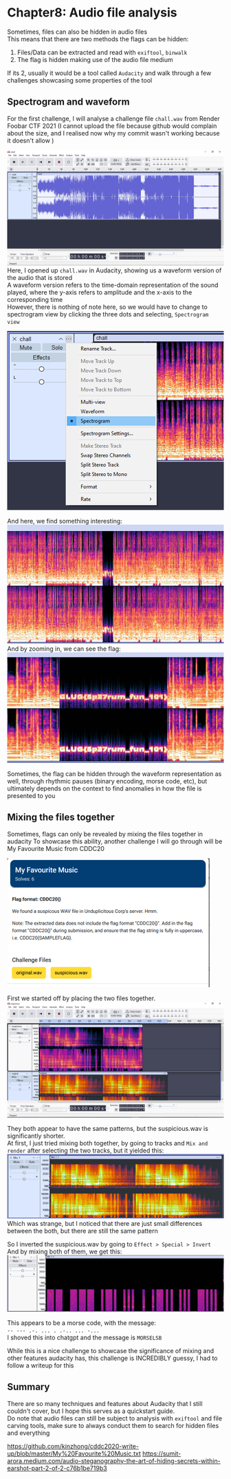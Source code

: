 # Chapter8: Audio file analysis #  
Sometimes, files can also be hidden in audio files  
This means that there are two methods the flags can be hidden:  
1) Files/Data can be extracted and read with `exiftool`, `binwalk`  
2) The flag is hidden making use of the audio file medium  

If its 2, usually it would be a tool called `Audacity` and walk through a few challenges showcasing some properties of the tool    

## Spectrogram and waveform ##  

For the first challenge, I will analyse a challenge file `chall.wav` from Render Foobar CTF 2021
(I cannot upload the file because github would complain about the size, and I realised now why my commit wasn't working because it doesn't allow )

![alt text](../images/image-19.png)  
Here, I opened up `chall.wav` in Audacity, showing us a waveform version of the audio that is stored  
A waveform version refers to the time-domain representation of the sound played, where the y-axis refers to amplitude and the x-axis to the corresponding time  
However, there is nothing of note here, so we would have to change to spectrogram view by clicking the three dots and selecting, `Spectrogram view`    

![alt text](../images/image-20.png)  

And here, we find something interesting:   
![alt text](../images/image-21.png)  
And by zooming in, we can see the flag:  
![alt text](../images/image-22.png)

Sometimes, the flag can be hidden through the waveform representation as well, through rhythmic pauses (binary encoding, morse code, etc), but ultimately depends on the context to find anomalies in how the file is presented to you  

## Mixing the files together ##  

Sometimes, flags can only be revealed by mixing the files together in audacity
To showcase this ability, another challenge I will go through will be My Favourite Music from CDDC20  

![alt text](../images/image-23.png)  

First we started off by placing the two files together.   
![alt text](../images/image-24.png)  

They both appear to have the same patterns, but the suspicious.wav is significantly shorter.  
At first, I just tried mixing both together, by going to tracks and `Mix and render` after selecting the two tracks, but it yielded this:  
![alt text](../images/image-25.png)
Which was strange, but I noticed that there are just small differences between the both, but there are still the same pattern  

So I inverted the suspicious.wav by going to `Effect > Special > Invert`  
And by mixing both of them, we get this:
![alt text](../images/image-26.png)  

This appears to be a morse code, with the message:  
`-- --- .-. ... . .-.. ... -...`  
I shoved this into chatgpt and the message is `MORSELSB`

While this is a nice challenge to showcase the significance of mixing and other features audacity has, this challenge is INCREDIBLY guessy, I had to follow a writeup for this

## Summary ##
There are so many techniques and features about Audacity that I still couldn't cover, but I hope this serves as a quickstart guide.  
Do note that audio files can still be subject to analysis with `exiftool` and file carving tools, make sure to always conduct them to search for hidden files and everything  


https://github.com/kinzhong/cddc2020-write-up/blob/master/My%20Favourite%20Music.txt
https://sumit-arora.medium.com/audio-steganography-the-art-of-hiding-secrets-within-earshot-part-2-of-2-c76b1be719b3
